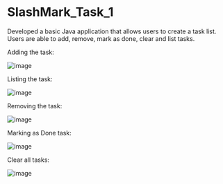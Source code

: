 # SlashMark_Task_1

Developed a basic Java application that allows users to create a task list. Users are able to add, remove, mark as done, clear and list tasks. 

Adding the task:


![image](https://github.com/Dhara0279/SlashMark_Task_1/assets/107039512/77bc5746-8a1e-4062-9874-393ba7be9b68)



Listing the task:


![image](https://github.com/Dhara0279/SlashMark_Task_1/assets/107039512/5c17aac6-cf26-4209-b0f0-feb07baa3f28)



Removing the task:


![image](https://github.com/Dhara0279/SlashMark_Task_1/assets/107039512/c344eebf-66f2-41f2-a8c9-6525ec80b9fb)



Marking as Done task:


![image](https://github.com/Dhara0279/SlashMark_Task_1/assets/107039512/42ca25aa-e211-447c-9c9e-8415ea91400e)



Clear all tasks:


![image](https://github.com/Dhara0279/SlashMark_Task_1/assets/107039512/2a28dead-bcb3-4fba-8969-41f98292b80d)




